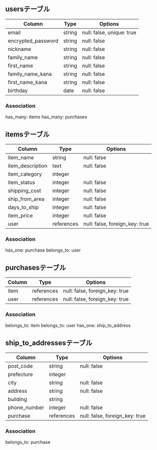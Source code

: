 ## usersテーブル

| Column             | Type   | Options                   |
| ------------------ | ------ | ------------------------- |
| email              | string | null: false, unique: true |
| encrypted_password | string | null: false               |
| nickname           | string | null: false               |
| family_name        | string | null: false               |
| first_name         | string | null: false               |
| family_name_kana   | string | null: false               |
| first_name_kana    | string | null: false               |
| birthday           | date   | null: false               |

### Association
has_many: items
has_many: purchases


## itemsテーブル

| Column           | Type       | Options                        |
| ---------------- | ---------- | ------------------------------ |
| item_name        | string     | null: false                    |
| item_description | text       | null: false                    |
| item_category    | integer    |                                |
| item_status      | integer    | null: false                    |
| shipping_cost    | integer    | null: false                    |
| ship_from_area   | integer    | null: false                    |
| days_to_ship     | integer    | null: false                    |
| item_price       | integer    | null: false                    |
| user             | references | null: false, foreign_key: true |

### Association
has_one: purchase
belongs_to: user


## purchasesテーブル

| Column         | Type       | Options                        |
| -------------- | ---------- | ------------------------------ |
| item           | references | null: false, foreign_key: true |
| user           | references | null: false, foreign_key: true |

### Association
belongs_to: item
belongs_to: user
has_one: ship_to_address


## ship_to_addressesテーブル

| Column       | Type       | Options                        |
| ------------ | ---------- | ------------------------------ |
| post_code    | string     | null: false                    |
| prefecture   | integer    |                                |
| city         | string     | null: false                    |
| address      | string     | null: false                    |
| building     | string     |                                |
| phone_number | integer    | null: false                    |
| purchase     | references | null: false, foreign_key: true |

### Association
belongs_to: purchase